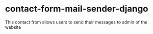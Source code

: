 # contact-form-mail-sender-django
This contact from allows users to send their messages to admin of the website
